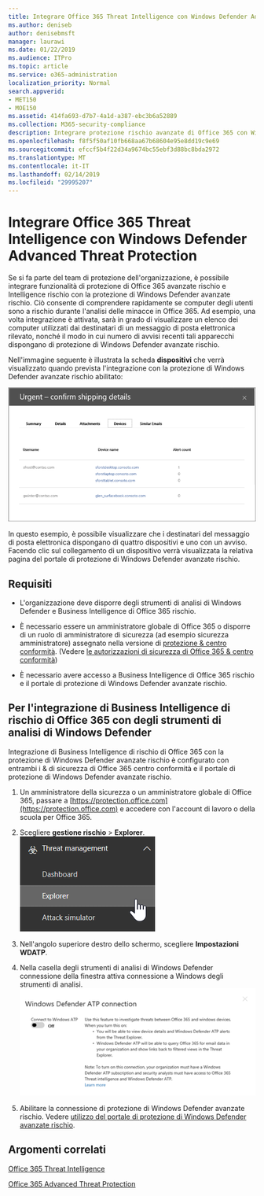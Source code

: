 ```yaml
---
title: Integrare Office 365 Threat Intelligence con Windows Defender Advanced Threat Protection
ms.author: deniseb
author: denisebmsft
manager: laurawi
ms.date: 01/22/2019
ms.audience: ITPro
ms.topic: article
ms.service: o365-administration
localization_priority: Normal
search.appverid:
- MET150
- MOE150
ms.assetid: 414fa693-d7b7-4a1d-a387-ebc3b6a52889
ms.collection: M365-security-compliance
description: Integrare protezione rischio avanzate di Office 365 con Windows Defender avanzate rischio di protezione per visualizzare ulteriori informazioni sulla gestione di rischio.
ms.openlocfilehash: f8f5f50af10fb668aa67b68604e95e8dd19c9e69
ms.sourcegitcommit: efccf5b4f22d34a9674bc55ebf3d88bc8bda2972
ms.translationtype: MT
ms.contentlocale: it-IT
ms.lasthandoff: 02/14/2019
ms.locfileid: "29995207"
---
```

# <a name="integrate-office-365-threat-intelligence-with-windows-defender-advanced-threat-protection"></a>Integrare Office 365 Threat Intelligence con Windows Defender Advanced Threat Protection

Se si fa parte del team di protezione dell'organizzazione, è possibile integrare funzionalità di protezione di Office 365 avanzate rischio e Intelligence rischio con la protezione di Windows Defender avanzate rischio. Ciò consente di comprendere rapidamente se computer degli utenti sono a rischio durante l'analisi delle minacce in Office 365. Ad esempio, una volta integrazione è attivata, sarà in grado di visualizzare un elenco dei computer utilizzati dai destinatari di un messaggio di posta elettronica rilevato, nonché il modo in cui numero di avvisi recenti tali apparecchi dispongano di protezione di Windows Defender avanzate rischio.
  
Nell'immagine seguente è illustrata la scheda **dispositivi** che verrà visualizzato quando prevista l'integrazione con la protezione di Windows Defender avanzate rischio abilitato: 
  
![Quando è abilitata degli strumenti di analisi di Windows Defender, è possibile visualizzare un elenco di computer con gli avvisi.](media/fec928ea-8f0c-44d7-80b9-a2e0a8cd4e89.PNG)
  
In questo esempio, è possibile visualizzare che i destinatari del messaggio di posta elettronica dispongano di quattro dispositivi e uno con un avviso. Facendo clic sul collegamento di un dispositivo verrà visualizzata la relativa pagina del portale di protezione di Windows Defender avanzate rischio.
  
## <a name="requirements"></a>Requisiti

- L'organizzazione deve disporre degli strumenti di analisi di Windows Defender e Business Intelligence di Office 365 rischio.
    
- È necessario essere un amministratore globale di Office 365 o disporre di un ruolo di amministratore di sicurezza (ad esempio sicurezza amministratore) assegnato nella versione di [protezione &amp; centro conformità](https://protection.office.com). (Vedere [le autorizzazioni di sicurezza di Office 365 &amp; centro conformità](permissions-in-the-security-and-compliance-center.md))
    
- È necessario avere accesso a Business Intelligence di Office 365 rischio e il portale di protezione di Windows Defender avanzate rischio.
    
## <a name="to-integrate-office-365-threat-intelligence-with-windows-defender-atp"></a>Per l'integrazione di Business Intelligence di rischio di Office 365 con degli strumenti di analisi di Windows Defender

Integrazione di Business Intelligence di rischio di Office 365 con la protezione di Windows Defender avanzate rischio è configurato con entrambi i & di sicurezza di Office 365 centro conformità e il portale di protezione di Windows Defender avanzate rischio.
  
1. Un amministratore della sicurezza o un amministratore globale di Office 365, passare a [https://protection.office.com](https://protection.office.com) e accedere con l'account di lavoro o della scuola per Office 365. 
    
2. Scegliere **gestione rischio** \> **Explorer**.<br>![Explorer menu Threat Management](media/ThreatMgmt-Explorer-nav.png)<br>
    
3. Nell'angolo superiore destro dello schermo, scegliere **Impostazioni WDATP**.
    
4. Nella casella degli strumenti di analisi di Windows Defender connessione della finestra attiva connessione a Windows degli strumenti di analisi.<br>![Connessione degli strumenti di analisi di Windows Defender](media/Explorer-WDATPConnection-dialog.png)<br>
    
5. Abilitare la connessione di protezione di Windows Defender avanzate rischio. Vedere [utilizzo del portale di protezione di Windows Defender avanzate rischio](https://go.microsoft.com/fwlink/?linkid=859690).

  
## <a name="related-topics"></a>Argomenti correlati

[Office 365 Threat Intelligence](office-365-ti.md)
  
[Office 365 Advanced Threat Protection](office-365-atp.md)
  


